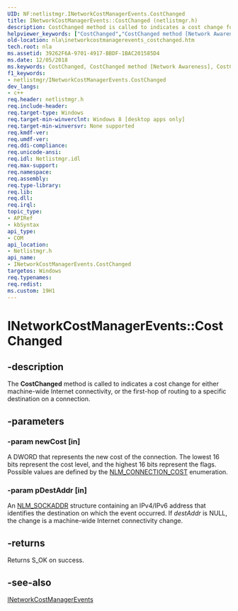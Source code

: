 ```yaml
---
UID: NF:netlistmgr.INetworkCostManagerEvents.CostChanged
title: INetworkCostManagerEvents::CostChanged (netlistmgr.h)
description: CostChanged method is called to indicates a cost change for either machine-wide Internet connectivity, or the first-hop of routing to a specific destination on a connection.helpviewer_keywords: ["CostChanged","CostChanged method [Network Awareness]","CostChanged method [Network Awareness]","INetworkCostManagerEvents interface","INetworkCostManagerEvents interface [Network Awareness]","CostChanged method","INetworkCostManagerEvents.CostChanged","INetworkCostManagerEvents::CostChanged","netlistmgr/INetworkCostManagerEvents::CostChanged","nla.inetworkcostmanagerevents_costchanged"]
old-location: nla\inetworkcostmanagerevents_costchanged.htm
tech.root: nla
ms.assetid: 39262F6A-9701-4917-BBDF-1BAC201585D4
ms.date: 12/05/2018
ms.keywords: CostChanged, CostChanged method [Network Awareness], CostChanged method [Network Awareness],INetworkCostManagerEvents interface, INetworkCostManagerEvents interface [Network Awareness],CostChanged method, INetworkCostManagerEvents.CostChanged, INetworkCostManagerEvents::CostChanged, netlistmgr/INetworkCostManagerEvents::CostChanged, nla.inetworkcostmanagerevents_costchanged
f1_keywords:
- netlistmgr/INetworkCostManagerEvents.CostChanged
dev_langs:
- c++
req.header: netlistmgr.h
req.include-header: 
req.target-type: Windows
req.target-min-winverclnt: Windows 8 [desktop apps only]
req.target-min-winversvr: None supported
req.kmdf-ver: 
req.umdf-ver: 
req.ddi-compliance: 
req.unicode-ansi: 
req.idl: Netlistmgr.idl
req.max-support: 
req.namespace: 
req.assembly: 
req.type-library: 
req.lib: 
req.dll: 
req.irql: 
topic_type:
- APIRef
- kbSyntax
api_type:
- COM
api_location:
- Netlistmgr.h
api_name:
- INetworkCostManagerEvents.CostChanged
targetos: Windows
req.typenames: 
req.redist: 
ms.custom: 19H1
---
```


# INetworkCostManagerEvents::CostChanged


## -description


The <b>CostChanged</b> method is called to indicates a cost change for either machine-wide Internet connectivity, or the first-hop of routing to a specific destination on a connection.


## -parameters




### -param newCost [in]

A DWORD that represents the new cost of the connection. The lowest 16 bits represent the cost level, and the highest 16 bits represent the flags. Possible values are defined by the <a href="https://docs.microsoft.com/windows/desktop/api/netlistmgr/ne-netlistmgr-nlm_connection_cost">NLM_CONNECTION_COST</a> enumeration.


### -param pDestAddr [in]

An <a href="https://docs.microsoft.com/windows/desktop/api/netlistmgr/ns-netlistmgr-nlm_sockaddr">NLM_SOCKADDR</a> structure containing an IPv4/IPv6 address that identifies the destination on which the event occurred. If <i>destAddr</i> is NULL, the change is a machine-wide Internet connectivity change.


## -returns



Returns S_OK on success.




## -see-also




<a href="https://docs.microsoft.com/windows/desktop/api/netlistmgr/nn-netlistmgr-inetworkcostmanagerevents">INetworkCostManagerEvents</a>
 

 

